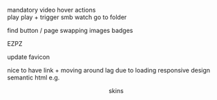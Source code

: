 <!-- fix ugly what's new title on box -->
<!-- new page -->
<!-- emoji error -->
<!-- directory view
    style bg
    hover actions
        pin  -->
mandatory
video hover actions    
    play
    play + trigger smb watch
    go to folder

find button / page
swapping images
badges

EZPZ
<!-- background image -->
update favicon

nice to have
link + moving around lag due to loading
responsive design
semantic html e.g. <header>
skins